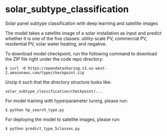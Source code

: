 # solar_subtype_classification
Solar panel subtype classification with deep learning and satellite images

The model takes a satellite image of a solar installation as input and predict whether it is one of the five classes: utility-scale PV, commercial PV, residential PV, solar water heating, and negative.

To download model checkpoint, run the following command to download the ZIP file right under the code repo directory:

```
$ curl -O https://opendatasharing.s3.us-west-2.amazonaws.com/type/checkpoint.zip
```

Unzip it such that the directory structure looks like:

```
solar_subtype_classification/checkpoint/...
```

For model training with hyperparameter tuning, please run:
```
$ python hp_search_type.py
```

For deploying the model to satellite images, please run:
```
$ python predict_type_5classes.py
```

